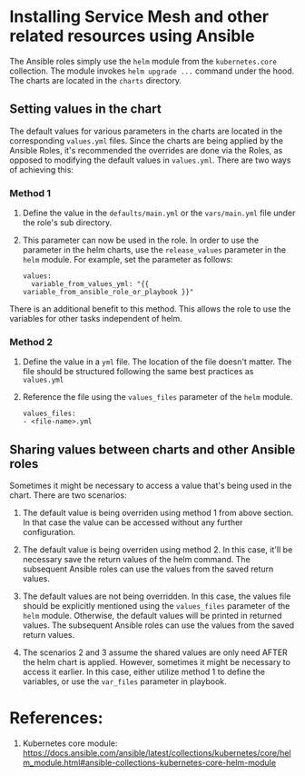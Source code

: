 # Installing Service Mesh and other related resources using Ansible

The Ansible roles simply use the `helm` module from the `kubernetes.core` collection. The module invokes `helm upgrade ...` command under the hood. The charts are located in the `charts` directory. 

## Setting values in the chart

The default values for various parameters in the charts are located in the corresponding `values.yml` files. Since the charts are being applied by the Ansible Roles, it's recommended the overrides are done via the Roles, as opposed to modifying the default values in `values.yml`. There are two ways of achieving this: 

### Method 1

1. Define the value in the `defaults/main.yml` or the `vars/main.yml` file under the role's sub directory. 
2. This parameter can now be used in the role. In order to use the parameter in the helm charts, use the `release_values` parameter in the `helm` module. For example, set the parameter as follows: 

   ```
   values: 
     variable_from_values_yml: "{{ variable_from_ansible_role_or_playbook }}"  
   ``` 
There is an additional benefit to this method. This allows the role to use the variables for other tasks independent of helm. 

### Method 2

1. Define the value in a `yml` file. The location of the file doesn't matter. The file should be structured following the same best practices as `values.yml`
2. Reference the file using the `values_files` parameter of the `helm` module. 

   ```
   values_files: 
   - <file-name>.yml 
   ```

## Sharing values between charts and other Ansible roles 

Sometimes it might be necessary to access a value that's being used in the chart. There are two scenarios:

1. The default value is being overriden using method 1 from above section. In that case the value can be accessed without any further configuration. 

2. The default value is being overriden using method 2. In this case, it'll be necessary save the return values of the helm command. The subsequent Ansible roles can use the values from the saved return values. 

3. The default values are not being overridden. In this case, the values file should be explicitly mentioned using the `values_files` parameter of the `helm` module. Otherwise, the default values will be printed in returned values. The subsequent Ansible roles can use the values from the saved return values. 

4. The scenarios 2 and 3 assume the shared values are only need AFTER the helm chart is applied. However, sometimes it might be necessary to access it earlier. In this case, either utilize method 1 to define the variables, or use the `var_files` parameter in playbook. 

# References: 
1. Kubernetes core module: https://docs.ansible.com/ansible/latest/collections/kubernetes/core/helm_module.html#ansible-collections-kubernetes-core-helm-module
